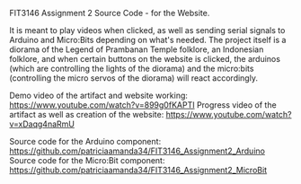 FIT3146 Assignment 2 Source Code - for the Website.

It is meant to play videos when clicked, as well as sending serial signals to Arduino and Micro:Bits depending on what's needed. The project itself is a diorama of the Legend of Prambanan Temple folklore, an Indonesian folklore, and when certain buttons on the website is clicked, the arduinos (which are controlling the lights of the diorama) and the micro:bits (controlling the micro servos of the diorama) will react accordingly.

Demo video of the artifact and website working: https://www.youtube.com/watch?v=899g0fKAPTI
Progress video of the artifact as well as creation of the website: https://www.youtube.com/watch?v=xDaqg4naRmU

Source code for the Arduino component: https://github.com/patriciaamanda34/FIT3146_Assignment2_Arduino
Source code for the Micro:Bit component: https://github.com/patriciaamanda34/FIT3146_Assignment2_MicroBit
